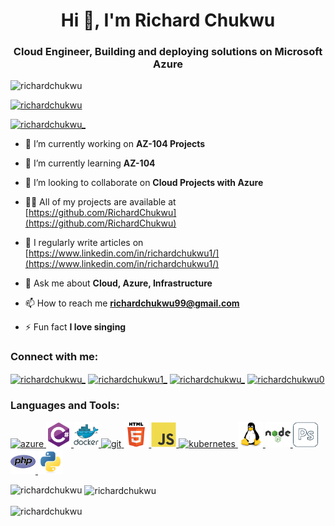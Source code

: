 <h1 align="center">Hi 👋, I'm Richard Chukwu</h1>
<h3 align="center">Cloud Engineer, Building and deploying solutions on Microsoft Azure</h3>

<p align="left"> <img src="https://komarev.com/ghpvc/?username=richardchukwu&label=Profile%20views&color=0e75b6&style=flat" alt="richardchukwu" /> </p>

<p align="left"> <a href="https://github.com/ryo-ma/github-profile-trophy"><img src="https://github-profile-trophy.vercel.app/?username=richardchukwu" alt="richardchukwu" /></a> </p>

<p align="left"> <a href="https://twitter.com/richardchukwu_" target="blank"><img src="https://img.shields.io/twitter/follow/richardchukwu_?logo=twitter&style=for-the-badge" alt="richardchukwu_" /></a> </p>

- 🔭 I’m currently working on **AZ-104 Projects**

- 🌱 I’m currently learning **AZ-104**

- 👯 I’m looking to collaborate on **Cloud Projects with Azure**

- 👨‍💻 All of my projects are available at [https://github.com/RichardChukwu](https://github.com/RichardChukwu)

- 📝 I regularly write articles on [https://www.linkedin.com/in/richardchukwu1/](https://www.linkedin.com/in/richardchukwu1/)

- 💬 Ask me about **Cloud, Azure, Infrastructure**

- 📫 How to reach me **richardchukwu99@gmail.com**

- ⚡ Fun fact **I love singing**

<h3 align="left">Connect with me:</h3>
<p align="left">
<a href="https://twitter.com/richardchukwu_" target="blank"><img align="center" src="https://raw.githubusercontent.com/rahuldkjain/github-profile-readme-generator/master/src/images/icons/Social/twitter.svg" alt="richardchukwu_" height="30" width="40" /></a>
<a href="https://www.linkedin.com/in/richardchukwu1/" target="blank"><img align="center" src="https://raw.githubusercontent.com/rahuldkjain/github-profile-readme-generator/master/src/images/icons/Social/linked-in-alt.svg" alt="richardchukwu1_" height="30" width="40" /></a>
<a href="https://instagram.com/richardchukwu_" target="blank"><img align="center" src="https://raw.githubusercontent.com/rahuldkjain/github-profile-readme-generator/master/src/images/icons/Social/instagram.svg" alt="richardchukwu_" height="30" width="40" /></a>
<a href="https://www.youtube.com/@richardchukwu0" target="blank"><img align="center" src="https://raw.githubusercontent.com/rahuldkjain/github-profile-readme-generator/master/src/images/icons/Social/youtube.svg" alt="richardchukwu0" height="30" width="40" /></a>
</p>

<h3 align="left">Languages and Tools:</h3>
<p align="left"> <a href="https://azure.microsoft.com/en-in/" target="_blank" rel="noreferrer"> <img src="https://www.vectorlogo.zone/logos/microsoft_azure/microsoft_azure-icon.svg" alt="azure" width="40" height="40"/> </a> <a href="https://www.w3schools.com/cs/" target="_blank" rel="noreferrer"> <img src="https://raw.githubusercontent.com/devicons/devicon/master/icons/csharp/csharp-original.svg" alt="csharp" width="40" height="40"/> </a> <a href="https://www.docker.com/" target="_blank" rel="noreferrer"> <img src="https://raw.githubusercontent.com/devicons/devicon/master/icons/docker/docker-original-wordmark.svg" alt="docker" width="40" height="40"/> </a> <a href="https://git-scm.com/" target="_blank" rel="noreferrer"> <img src="https://www.vectorlogo.zone/logos/git-scm/git-scm-icon.svg" alt="git" width="40" height="40"/> </a> <a href="https://www.w3.org/html/" target="_blank" rel="noreferrer"> <img src="https://raw.githubusercontent.com/devicons/devicon/master/icons/html5/html5-original-wordmark.svg" alt="html5" width="40" height="40"/> </a> <a href="https://developer.mozilla.org/en-US/docs/Web/JavaScript" target="_blank" rel="noreferrer"> <img src="https://raw.githubusercontent.com/devicons/devicon/master/icons/javascript/javascript-original.svg" alt="javascript" width="40" height="40"/> </a> <a href="https://kubernetes.io" target="_blank" rel="noreferrer"> <img src="https://www.vectorlogo.zone/logos/kubernetes/kubernetes-icon.svg" alt="kubernetes" width="40" height="40"/> </a> <a href="https://www.linux.org/" target="_blank" rel="noreferrer"> <img src="https://raw.githubusercontent.com/devicons/devicon/master/icons/linux/linux-original.svg" alt="linux" width="40" height="40"/> </a> <a href="https://nodejs.org" target="_blank" rel="noreferrer"> <img src="https://raw.githubusercontent.com/devicons/devicon/master/icons/nodejs/nodejs-original-wordmark.svg" alt="nodejs" width="40" height="40"/> </a> <a href="https://www.photoshop.com/en" target="_blank" rel="noreferrer"> <img src="https://raw.githubusercontent.com/devicons/devicon/master/icons/photoshop/photoshop-line.svg" alt="photoshop" width="40" height="40"/> </a> <a href="https://www.php.net" target="_blank" rel="noreferrer"> <img src="https://raw.githubusercontent.com/devicons/devicon/master/icons/php/php-original.svg" alt="php" width="40" height="40"/> </a> <a href="https://www.python.org" target="_blank" rel="noreferrer"> <img src="https://raw.githubusercontent.com/devicons/devicon/master/icons/python/python-original.svg" alt="python" width="40" height="40"/> </a> </p>

<p><img align="left" src="https://github-readme-stats.vercel.app/api/top-langs?username=richardchukwu&show_icons=true&locale=en&layout=compact" alt="richardchukwu" /></p>

<p>&nbsp;<img align="center" src="https://github-readme-stats.vercel.app/api?username=richardchukwu&show_icons=true&locale=en" alt="richardchukwu" /></p>

<p><img align="center" src="https://github-readme-streak-stats.herokuapp.com/?user=richardchukwu&" alt="richardchukwu" /></p>
